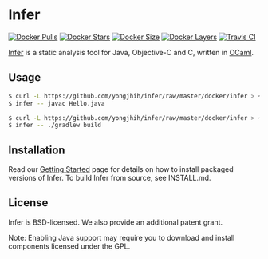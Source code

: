 # Infer

[![Docker Pulls](https://img.shields.io/docker/pulls/yongjhih/infer.svg)](https://hub.docker.com/r/yongjhih/infer/)
[![Docker Stars](https://img.shields.io/docker/stars/yongjhih/infer.svg)](https://hub.docker.com/r/yongjhih/infer/)
[![Docker Size](https://img.shields.io/imagelayers/image-size/yongjhih/infer/latest.svg)](https://imagelayers.io/?images=yongjhih/infer:latest)
[![Docker Layers](https://img.shields.io/imagelayers/layers/yongjhih/infer/latest.svg)](https://imagelayers.io/?images=yongjhih/infer:latest)
[![Travis CI](https://img.shields.io/travis/yongjhih/infer.svg)](https://travis-ci.org/yongjhih/infer)

[Infer](http://fbinfer.com/) is a static analysis tool for Java,
Objective-C and C, written in [OCaml](https://ocaml.org/).

## Usage

```sh
$ curl -L https://github.com/yongjhih/infer/raw/master/docker/infer > ~/bin/infer && chmod a+x ~/bin/infer
$ infer -- javac Hello.java
```

```sh
$ curl -L https://github.com/yongjhih/infer/raw/master/docker/infer > ~/bin/infer && chmod a+x ~/bin/infer
$ infer -- ./gradlew build
```

## Installation

Read our [Getting
Started](http://fbinfer.com/docs/getting-started.html) page for
details on how to install packaged versions of Infer. To build Infer
from source, see INSTALL.md.


## License

Infer is BSD-licensed. We also provide an additional patent grant.

Note: Enabling Java support may require you to download and install 
components licensed under the GPL.
